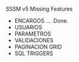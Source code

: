 SSSM v5
Missing Features
- ENCARGOS .... Done.
- USUARIOS
- PARAMETROS
- VALIDACIONES
- PAGINACION GRID
- SQL TRIGGERS

